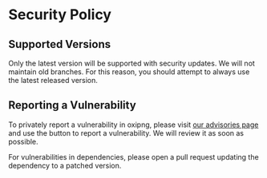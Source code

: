 # Security Policy

## Supported Versions

Only the latest version will be supported with security updates. We will not maintain old branches.
For this reason, you should attempt to always use the latest released version.

## Reporting a Vulnerability

To privately report a vulnerability in oxipng, please visit [our advisories page](https://github.com/oxipng/oxipng/security/advisories) and use the button to report a vulnerability.
We will review it as soon as possible.

For vulnerabilities in dependencies, please open a pull request updating the dependency to a patched version.
